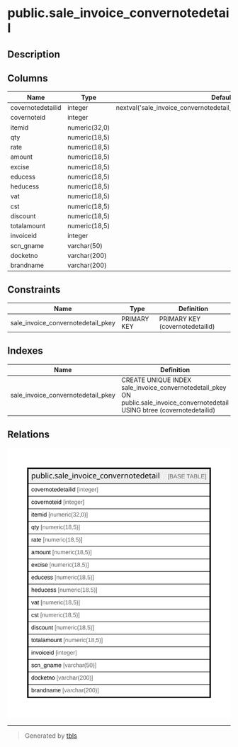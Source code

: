# public.sale_invoice_convernotedetail

## Description

## Columns

| Name | Type | Default | Nullable | Children | Parents | Comment |
| ---- | ---- | ------- | -------- | -------- | ------- | ------- |
| covernotedetailid | integer | nextval('sale_invoice_convernotedetail_covernotedetailid_seq'::regclass) | false |  |  |  |
| covernoteid | integer |  | true |  |  |  |
| itemid | numeric(32,0) |  | true |  |  |  |
| qty | numeric(18,5) |  | true |  |  |  |
| rate | numeric(18,5) |  | true |  |  |  |
| amount | numeric(18,5) |  | true |  |  |  |
| excise | numeric(18,5) |  | true |  |  |  |
| educess | numeric(18,5) |  | true |  |  |  |
| heducess | numeric(18,5) |  | true |  |  |  |
| vat | numeric(18,5) |  | true |  |  |  |
| cst | numeric(18,5) |  | true |  |  |  |
| discount | numeric(18,5) |  | true |  |  |  |
| totalamount | numeric(18,5) |  | true |  |  |  |
| invoiceid | integer |  | true |  |  |  |
| scn_gname | varchar(50) |  | true |  |  |  |
| docketno | varchar(200) |  | true |  |  |  |
| brandname | varchar(200) |  | true |  |  |  |

## Constraints

| Name | Type | Definition |
| ---- | ---- | ---------- |
| sale_invoice_convernotedetail_pkey | PRIMARY KEY | PRIMARY KEY (covernotedetailid) |

## Indexes

| Name | Definition |
| ---- | ---------- |
| sale_invoice_convernotedetail_pkey | CREATE UNIQUE INDEX sale_invoice_convernotedetail_pkey ON public.sale_invoice_convernotedetail USING btree (covernotedetailid) |

## Relations

![er](public.sale_invoice_convernotedetail.svg)

---

> Generated by [tbls](https://github.com/k1LoW/tbls)
